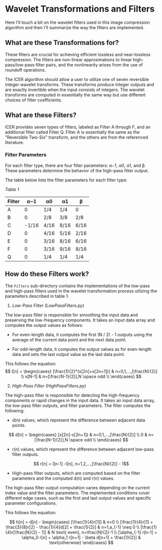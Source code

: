 # Wavelet Transformations and Filters

Here I'll touch a bit on the wavelet filters used in this image compression algorithm and then I'll summarize the way the filters are implemented.

## What are these Transformations for?

These filters are crucial for achieving efficient lossless and near-lossless compression. The filters are non-linear approximations to linear high-pass/low-pass filter pairs, and the nonlinearity arises from the use of roundoff operations.

The ICER algorithm should allow a user to utilize one of seven reversible integer wavelet transforms. These transforms produce integer outputs and are exactly invertible when the input consists of integers. The wavelet transforms are computed in essentially the same way but use different choices of filter coefficients.

## What are these Filters?
ICER provides seven types of filters, labeled as Filter A through F, and an additional filter called Filter Q. Filter A is essentially the same as the "Reversible Two-Six" transform, and the others are from the referenced literature.

### Filter Parameters
For each filter type, there are four filter parameters: α−1, α0, α1, and β. These parameters determine the behavior of the high-pass filter output.

The table below lists the filter parameters for each filter type:

_Table 1_

| Filter | α−1   | α0   | α1   | β    |
| ------ | ----- | ---- | ---- | ---- |
| A      | 0     | 1/4  | 1/4  | 0    |
| B      | 0     | 2/8  | 3/8  | 2/8  |
| C      | -1/16 | 4/16 | 8/16 | 6/16 |
| D      | 0     | 4/16 | 5/16 | 2/16 |
| E      | 0     | 3/16 | 8/16 | 6/16 |
| F      | 0     | 3/16 | 9/16 | 8/16 |
| Q      | 0     | 1/4  | 1/4  | 1/4  |

## How do these Filters work?
The `Filters` sub-directory contains the implementations of the low-pass and high-pass filters used in the wavelet transformation process utilzing the parameters described in table 1.

1. _Low-Pass Filter (LowPassFilters.py)_

The low-pass filter is responsible for smoothing the input data and preserving the low-frequency components. It takes an input data array and computes the output values as follows:

- For even-length data, it computes the first (N / 2) - 1 outputs using the average of the current data point and the next data point.
   
- For odd-length data, it computes the output values as for even-length data and sets the last output value as the last data point.

This follows the equation:
$$ l[n] = 
\begin{cases}
[\frac{1}{2}*(x[2n]+x[2n+1])] & n=0,1,...,[\frac{N}{2}] \\
x[N-1] & n=[\frac{N-1}{2}],N \space odd \\
\end{cases} $$

2. _High-Pass Filter (HighPassFilters.py)_

The high-pass filter is responsible for detecting the high-frequency components or rapid changes in the input data. It takes an input data array, the low-pass filter outputs, and filter parameters. The filter computes the following:

- d(n) values, which represent the difference between adjacent data points.

$$ d[n] = 
\begin{cases}
[x[2n]-x[2n+1]) & n=0,1,...,[\frac{N}{2}] \\
0 & n=[\frac{N-1}{2}],N \space odd \\
\end{cases} $$

- r(n) values, which represent the difference between adjacent low-pass filter outputs.

$$ r[n] = l[n-1] -l[n], n=1,2,...,[\frac{N}{2}] - 1$$

- High-pass filter outputs, which are computed based on the filter parameters and the computed d(n) and r(n) values.

The high-pass filter output computation varies depending on the current index value and the filter parameters. The implemented conditions cover different edge cases, such as the first and last output values and specific parameter configurations.

This follows the equation:

$$ h[n] = d[n] -
\begin{cases}
[\frac{1}{4}r[1]] & n=0 \\
[\frac{1}{4}r[1] + \frac{3}{8}r[2] - \frac{1}{4}d[2] + \frac{1}{2}] & n=1,a_{-1} \neq 0 \\
[\frac{1}{4}r[\frac{N}{2} - 1]] & N \text{ even}, n=\frac{N}{2}-1 \\
[\alpha_{-1} r[n-1] + \alpha_0 r[n] + \alpha_1 r[n+1] - \beta d[n+1] + \frac{1}{2}] & \text{otherwise}
\end{cases} $$

